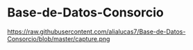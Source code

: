# Base-de-Datos-Consorcio

https://raw.githubusercontent.com/alialucas7/Base-de-Datos-Consorcio/blob/master/capture.png
